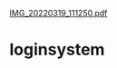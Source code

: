 [IMG_20220319_111250.pdf](https://github.com/Katochaaka/loginsystem/files/8308705/IMG_20220319_111250.pdf)
# loginsystem
